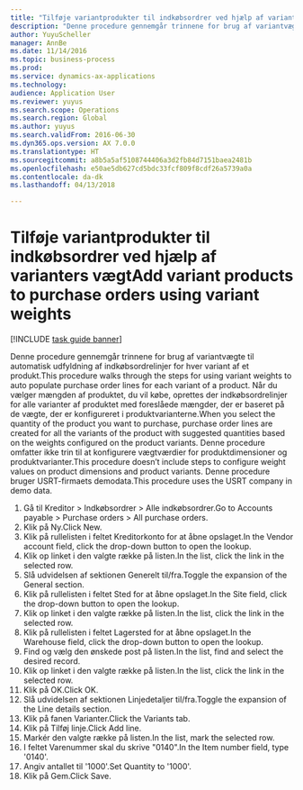 ```yaml
--- 
title: "Tilføje variantprodukter til indkøbsordrer ved hjælp af varianters vægt"
description: "Denne procedure gennemgår trinnene for brug af variantvægte til automatisk udfyldning af indkøbsordrelinjer for hver variant af et produkt."
author: YuyuScheller
manager: AnnBe
ms.date: 11/14/2016
ms.topic: business-process
ms.prod: 
ms.service: dynamics-ax-applications
ms.technology: 
audience: Application User
ms.reviewer: yuyus
ms.search.scope: Operations
ms.search.region: Global
ms.author: yuyus
ms.search.validFrom: 2016-06-30
ms.dyn365.ops.version: AX 7.0.0
ms.translationtype: HT
ms.sourcegitcommit: a8b5a5af5108744406a3d2fb84d7151baea2481b
ms.openlocfilehash: e50ae5db627cd5bdc33fcf809f8cdf26a5739a0a
ms.contentlocale: da-dk
ms.lasthandoff: 04/13/2018

---
```

# <a name="add-variant-products-to-purchase-orders-using-variant-weights"></a><span data-ttu-id="e6a8a-103">Tilføje variantprodukter til indkøbsordrer ved hjælp af varianters vægt</span><span class="sxs-lookup"><span data-stu-id="e6a8a-103">Add variant products to purchase orders using variant weights</span></span>

[!INCLUDE [task guide banner](../../includes/task-guide-banner.md)]

<span data-ttu-id="e6a8a-104">Denne procedure gennemgår trinnene for brug af variantvægte til automatisk udfyldning af indkøbsordrelinjer for hver variant af et produkt.</span><span class="sxs-lookup"><span data-stu-id="e6a8a-104">This procedure walks through the steps for using variant weights to auto populate purchase order lines for each variant of a product.</span></span> <span data-ttu-id="e6a8a-105">Når du vælger mængden af produktet, du vil købe, oprettes der indkøbsordrelinjer for alle varianter af produktet med foreslåede mængder, der er baseret på de vægte, der er konfigureret i produktvarianterne.</span><span class="sxs-lookup"><span data-stu-id="e6a8a-105">When you select the quantity of the product you want to purchase, purchase order lines are created for all the variants of the product with suggested quantities based on the weights configured on the product variants.</span></span> <span data-ttu-id="e6a8a-106">Denne procedure omfatter ikke trin til at konfigurere vægtværdier for produktdimensioner og produktvarianter.</span><span class="sxs-lookup"><span data-stu-id="e6a8a-106">This procedure doesn’t include steps to configure weight values on product dimensions and product variants.</span></span> <span data-ttu-id="e6a8a-107">Denne procedure bruger USRT-firmaets demodata.</span><span class="sxs-lookup"><span data-stu-id="e6a8a-107">This procedure uses the USRT company in demo data.</span></span>

1. <span data-ttu-id="e6a8a-108">Gå til Kreditor > Indkøbsordrer > Alle indkøbsordrer.</span><span class="sxs-lookup"><span data-stu-id="e6a8a-108">Go to Accounts payable > Purchase orders > All purchase orders.</span></span>
2. <span data-ttu-id="e6a8a-109">Klik på Ny.</span><span class="sxs-lookup"><span data-stu-id="e6a8a-109">Click New.</span></span>
3. <span data-ttu-id="e6a8a-110">Klik på rullelisten i feltet Kreditorkonto for at åbne opslaget.</span><span class="sxs-lookup"><span data-stu-id="e6a8a-110">In the Vendor account field, click the drop-down button to open the lookup.</span></span>
4. <span data-ttu-id="e6a8a-111">Klik op linket i den valgte række på listen.</span><span class="sxs-lookup"><span data-stu-id="e6a8a-111">In the list, click the link in the selected row.</span></span>
5. <span data-ttu-id="e6a8a-112">Slå udvidelsen af sektionen Generelt til/fra.</span><span class="sxs-lookup"><span data-stu-id="e6a8a-112">Toggle the expansion of the General section.</span></span>
6. <span data-ttu-id="e6a8a-113">Klik på rullelisten i feltet Sted for at åbne opslaget.</span><span class="sxs-lookup"><span data-stu-id="e6a8a-113">In the Site field, click the drop-down button to open the lookup.</span></span>
7. <span data-ttu-id="e6a8a-114">Klik op linket i den valgte række på listen.</span><span class="sxs-lookup"><span data-stu-id="e6a8a-114">In the list, click the link in the selected row.</span></span>
8. <span data-ttu-id="e6a8a-115">Klik på rullelisten i feltet Lagersted for at åbne opslaget.</span><span class="sxs-lookup"><span data-stu-id="e6a8a-115">In the Warehouse field, click the drop-down button to open the lookup.</span></span>
9. <span data-ttu-id="e6a8a-116">Find og vælg den ønskede post på listen.</span><span class="sxs-lookup"><span data-stu-id="e6a8a-116">In the list, find and select the desired record.</span></span>
10. <span data-ttu-id="e6a8a-117">Klik op linket i den valgte række på listen.</span><span class="sxs-lookup"><span data-stu-id="e6a8a-117">In the list, click the link in the selected row.</span></span>
11. <span data-ttu-id="e6a8a-118">Klik på OK.</span><span class="sxs-lookup"><span data-stu-id="e6a8a-118">Click OK.</span></span>
12. <span data-ttu-id="e6a8a-119">Slå udvidelsen af sektionen Linjedetaljer til/fra.</span><span class="sxs-lookup"><span data-stu-id="e6a8a-119">Toggle the expansion of the Line details section.</span></span>
13. <span data-ttu-id="e6a8a-120">Klik på fanen Varianter.</span><span class="sxs-lookup"><span data-stu-id="e6a8a-120">Click the Variants tab.</span></span>
14. <span data-ttu-id="e6a8a-121">Klik på Tilføj linje.</span><span class="sxs-lookup"><span data-stu-id="e6a8a-121">Click Add line.</span></span>
15. <span data-ttu-id="e6a8a-122">Markér den valgte række på listen.</span><span class="sxs-lookup"><span data-stu-id="e6a8a-122">In the list, mark the selected row.</span></span>
16. <span data-ttu-id="e6a8a-123">I feltet Varenummer skal du skrive "0140".</span><span class="sxs-lookup"><span data-stu-id="e6a8a-123">In the Item number field, type '0140'.</span></span>
17. <span data-ttu-id="e6a8a-124">Angiv antallet til '1000'.</span><span class="sxs-lookup"><span data-stu-id="e6a8a-124">Set Quantity to '1000'.</span></span>
18. <span data-ttu-id="e6a8a-125">Klik på Gem.</span><span class="sxs-lookup"><span data-stu-id="e6a8a-125">Click Save.</span></span>


